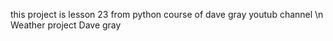 this project is lesson 23 from python course of dave gray youtub channel \n
Weather project Dave gray
